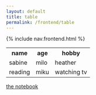 ```yaml
---
layout: default
title: table
permalink: /frontend/table
---
```


{% include nav.frontend.html %}

<table>
  <tr>
    <th>name</th>
    <th>age</th> 
    <th>hobby</th>
  </tr>
  <tr>
    <td>sabine</td>
    <td>milo</td> 
    <td>heather</td>
  </tr>
  <tr>
    <td>reading</td>
    <td>miku</td> 
    <td>watching tv </td>
  </tr>
</table>


[the notebook](https://sommerss.github.io/compsci/2022/09/26/js.html)